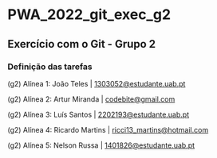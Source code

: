 # PWA_2022_git_exec_g2

## Exercício com o Git - Grupo 2

### Definição das tarefas

(g2) Alínea 1: João Teles | 1303052@estudante.uab.pt

(g2) Alínea 2: Artur Miranda | codebite@gmail.com

(g2) Alínea 3: Luís Santos | 2202193@estudante.uab.pt

(g2) Alínea 4: Ricardo Martins | ricci13_martins@hotmail.com

(g2) Alínea 5: Nelson Russa | 1401826@estudante.uab.pt
